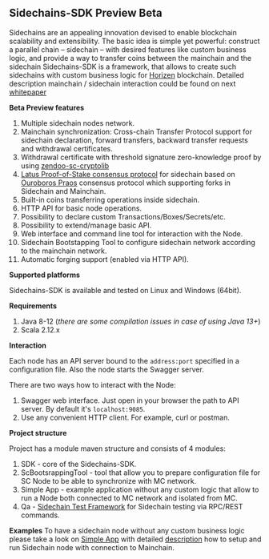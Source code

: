 **Sidechains-SDK Preview Beta**
-------------------
Sidechains are an appealing innovation devised to enable blockchain scalability and extensibility. The basic idea is simple yet powerful: construct a parallel chain – sidechain – with desired
features like custom business logic, and provide a way to transfer coins between the mainchain and the sidechain
Sidechains-SDK is a framework, that allows to create such sidechains with custom business logic for [Horizen](https://www.horizen.global/) blockchain. Detailed description mainchain / sidechain interaction could be found on next [whitepaper](https://www.horizen.global/assets/files/Horizen-Sidechain-Zendoo-A_zk-SNARK-Verifiable-Cross-Chain-Transfer-Protocol.pdf)  

**Beta Preview features**
1. Multiple sidechain nodes network.
2. Mainchain synchronization: Cross-chain Transfer Protocol support for sidechain declaration, forward transfers, backward transfer requests and withdrawal certificates.
3. Withdrawal certificate with threshold signature zero-knowledge proof by using [zendoo-sc-cryptolib](https://github.com/ZencashOfficial/zendoo-sc-cryptolib)
4. [Latus Proof-of-Stake consensus protocol](https://www.horizen.global/assets/files/Horizen-Sidechain-Zendoo-A_zk-SNARK-Verifiable-Cross-Chain-Transfer-Protocol.pdf)  for sidechain based on [Ouroboros Praos](https://eprint.iacr.org/2017/573.pdf) consensus protocol which supporting forks in Sidechain and Mainchain.
5. Built-in coins transferring operations inside sidechain. 
6. HTTP API for basic node operations. 
7. Possibility to declare custom Transactions/Boxes/Secrets/etc.
8. Possibility to extend/manage basic API.
9. Web interface and command line tool for interaction with the Node.
10. Sidechain Bootstapping Tool to configure sidechain network according to the mainchain network.
11. Automatic forging support (enabled via HTTP API).

**Supported platforms**

Sidechains-SDK is available and tested on Linux and Windows (64bit).

**Requirements**

1. Java 8-12 (_there are some compilation issues in case of using Java 13+_)
2. Scala 2.12.x

**Interaction**

Each node has an API server bound to the `address:port` specified in a configuration file.
Also the node starts the Swagger server.
 
There are two ways how to interact with the Node:
1. Swagger web interface. Just open in your browser the path to API server. By default it's `localhost:9085`.
2. Use any convenient HTTP client. For example, curl or postman.  

**Project structure**

Project has a module maven structure and consists of 4 modules:
1) SDK - core of the Sidechains-SDK.
2) ScBootsrappingTool - tool that allow you to prepare configuration file for SC Node to be able to synchronize with MC network.
3) Simple App - example application without any custom logic that allow to run a Node both connected to MC network and isolated from MC.
4) Qa - [Sidechain Test Framework](qa/readme.md) for Sidechain testing via RPC/REST commands.

**Examples**
To have a sidechain node without any custom business logic please take a look on [Simple App](examples/simpleapp/readme.md) with detailed [description](examples/simpleapp/mc_sc_workflow_example.md) how to setup and run Sidechain node with connection to Mainchain.
